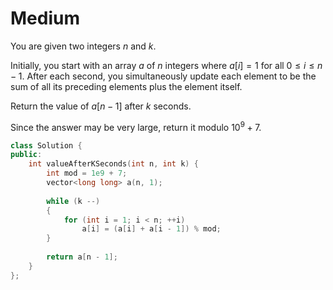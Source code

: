 # Medium

You are given two integers $n$ and $k$.

Initially, you start with an array $a$ of $n$ integers where $a[i] = 1$ for all $0 \leq i \leq n - 1$. After each second, you simultaneously update each element to be the sum of all its preceding elements plus the element itself.

Return the value of $a[n - 1]$ after $k$ seconds.

Since the answer may be very large, return it modulo $10^9 + 7$.

```cpp
class Solution {
public:
    int valueAfterKSeconds(int n, int k) {
        int mod = 1e9 + 7;
        vector<long long> a(n, 1);
        
        while (k --)
        {
            for (int i = 1; i < n; ++i)
                a[i] = (a[i] + a[i - 1]) % mod;
        }
        
        return a[n - 1];
    }
};
```
